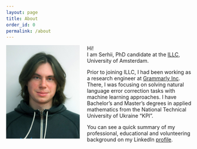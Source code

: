 ```yaml
---
layout: page
title: About
order_id: 0
permalink: /about
---
```


<img src="/res/photo.jpeg" style="float: left; 
                                  width: 200px; 
                                  margin: 0px 20px 0px 0px;"/>

Hi!  
I am Serhii, PhD candidate at the [ILLC](https://www.illc.uva.nl/), 
University of Amsterdam.  

Prior to joining ILLC, I had been working as a 
research engineer at [Grammarly Inc](https://www.grammarly.com). 
There, I was focusing on solving natural language error correction 
tasks with machine learning approaches. I have Bachelor’s and Master’s 
degrees in applied mathematics from the 
National Technical University of Ukraine “KPI”.  

You can see a quick summary of my professional, educational and 
volunteering background on my LinkedIn 
[profile](https://linkedin.com/in/sergii-gavrylov-666796a7).